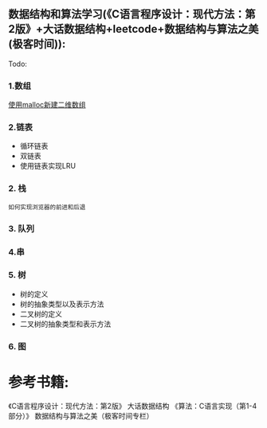 ## 数据结构和算法学习(《C语言程序设计：现代方法：第2版》+大话数据结构+leetcode+数据结构与算法之美(极客时间)):
Todo:

### 1.数组
[使用malloc新建二维数组](./Array/%E5%88%9D%E5%A7%8B%E5%8C%96%E4%BA%8C%E7%BB%B4%E6%95%B0%E7%BB%84.md)

### 2.链表
- 循环链表
- 双链表
- 使用链表实现LRU


### 2. 栈

	如何实现浏览器的前进和后退
	
### 3. 队列
	
### 4.串
	
### 5. 树
- 树的定义
- 树的抽象类型以及表示方法
- 二叉树的定义
- 二叉树的抽象类型和表示方法
	
### 6. 图
	

# 参考书籍:
《C语言程序设计：现代方法：第2版》
大话数据结构
《算法：C语言实现（第1-4部分）》
数据结构与算法之美（极客时间专栏）
